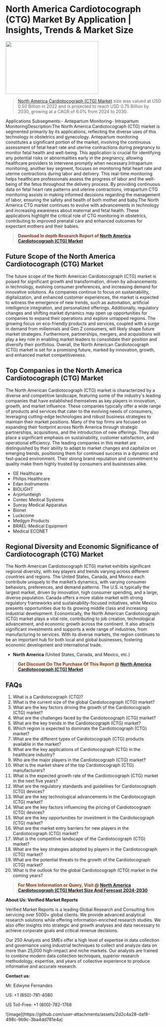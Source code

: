 <p><h1>North America Cardiotocograph (CTG) Market By Application | Insights, Trends & Market Size</h1><p><img class="aligncenter size-medium wp-image-105565" src="https://ffe5etoiles.com/wp-content/uploads/2025/01/MST7-300x171.png" alt="" width="300" height="171" /></p><blockquote><p><a href="https://www.verifiedmarketreports.com/download-sample/?rid=95260&utm_source=Github-NA&utm_medium=366" target="_blank">North America Cardiotocograph (CTG) Market</a>  size was valued at USD 0.50 Billion in 2022 and is projected to reach USD 0.75 Billion by 2030, growing at a CAGR of 6.0% from 2024 to 2030.</p></blockquote>Applications Subsegments:- Antepartum Monitoring- Intrapartum MonitoringDescription:The North America Cardiotocograph (CTG) market is segmented primarily by its applications, reflecting the diverse uses of this technology in obstetrics and gynecology. Antepartum monitoring constitutes a significant portion of the market, involving the continuous assessment of fetal heart rate and uterine contractions during pregnancy to monitor fetal health and well-being. This application is crucial for identifying any potential risks or abnormalities early in the pregnancy, allowing healthcare providers to intervene promptly when necessary.Intrapartum monitoring, another key segment, focuses on monitoring fetal heart rate and uterine contractions during labor and delivery. This real-time monitoring helps healthcare professionals assess the progress of labor and the well-being of the fetus throughout the delivery process. By providing continuous data on fetal heart rate patterns and uterine contractions, intrapartum CTG monitoring assists in making informed decisions regarding the management of labor, ensuring the safety and health of both mother and baby.The North America CTG market continues to evolve with advancements in technology and increasing awareness about maternal and fetal health. These applications highlight the critical role of CTG monitoring in obstetrics, contributing to improved prenatal care and enhanced outcomes for expectant mothers and their babies.</p><blockquote><p><span style="color: #993300;"><strong>Download In depth Research Report of <a href="https://www.verifiedmarketreports.com/download-sample/?rid=95260&utm_source=Github-NA&utm_medium=366">North America Cardiotocograph (CTG) Market</a></strong></span></p></blockquote><h2>Future Scope of the North America Cardiotocograph (CTG) Market</h2><p>The future scope of the North American Cardiotocograph (CTG) market is poised for significant growth and transformation, driven by advancements in technology, evolving consumer preferences, and increasing demand for innovative solutions. As companies continue to focus on sustainability, digitalization, and enhanced customer experiences, the market is expected to witness the emergence of new trends, such as automation, artificial intelligence integration, and personalized offerings. Additionally, regulatory changes and shifting market dynamics may open up opportunities for companies to expand their operations and explore untapped regions. The growing focus on eco-friendly products and services, coupled with a surge in demand from millennials and Gen Z consumers, will likely shape future market strategies. Furthermore, partnerships, mergers, and acquisitions will play a key role in enabling market leaders to consolidate their position and diversify their portfolios. Overall, the North American Cardiotocograph (CTG) market is set for a promising future, marked by innovation, growth, and enhanced market competitiveness.</p><h2>Top Companies in the North America Cardiotocograph (CTG) Market</h2><p>The North American Cardiotocograph (CTG) market is characterized by a diverse and competitive landscape, featuring some of the industry's leading companies that have established themselves as key players in innovation, growth, and market influence. These companies typically offer a wide range of products and services that cater to the evolving needs of consumers, leveraging cutting-edge technologies and robust business strategies to maintain their market positions. Many of the top firms are focused on expanding their footprint across North America through strategic partnerships, acquisitions, and the introduction of new offerings. They also place a significant emphasis on sustainability, customer satisfaction, and operational efficiency. The leading companies in this market are distinguished by their ability to adapt to market changes and capitalize on emerging trends, positioning them for continued success in a dynamic and fast-paced environment. Their strong brand reputation and commitment to quality make them highly trusted by consumers and businesses alike.</p><p><ul><li>GE Healthcare </li><li> Philips Healthcare </li><li> Edan Instruments </li><li> BIOLIGHT </li><li> ArjoHuntleigh </li><li> Contec Medical Systems </li><li> Sunray Medical Apparatus </li><li> Bionet </li><li> Luckcome </li><li> Medgyn Products </li><li> BRAEL-Medical Equipment </li><li> Medical ECONET</li></ul></p><h2>Regional Diversity and Economic Significance of Cardiotocograph (CTG) Market</h2><p>The North American Cardiotocograph (CTG) market exhibits significant regional diversity, with key players and trends varying across different countries and regions. The United States, Canada, and Mexico each contribute uniquely to the market’s dynamics, with varying consumer behaviors, preferences, and demand patterns. The U.S. is typically the largest market, driven by innovation, high consumer spending, and a large, diverse population. Canada offers a more stable market with strong regulatory frameworks and sustainability-focused initiatives, while Mexico presents opportunities due to its growing middle class and increasing industrial development. Economically, the North American Cardiotocograph (CTG) market plays a vital role, contributing to job creation, technological advancement, and economic growth across the continent. It also attracts significant investments and supports a wide range of industries, from manufacturing to services. With its diverse markets, the region continues to be an important hub for both local and global businesses, fostering economic development and international trade.</p><ul>    <li><strong>North America</strong> (United States, Canada, and Mexico, etc.)</li></ul><blockquote><p><span style="color: #993300;"><strong>Get Discount On The Purchase Of This Report @ <a href="https://www.verifiedmarketreports.com/ask-for-discount/?rid=95260&utm_source=Github-NA&utm_medium=366">North America Cardiotocograph (CTG) Market</a></strong></span></p></blockquote><h2>FAQs</h2><p><ol>  <li>What is a Cardiotocograph (CTG)?</div><div></li>  <li>What is the current size of the global Cardiotocograph (CTG) market?</div><div></li>  <li>What are the key factors driving the growth of the Cardiotocograph (CTG) market?</div><div></li>  <li>What are the challenges faced by the Cardiotocograph (CTG) market?</div><div></li>  <li>What are the key trends in the Cardiotocograph (CTG) market?</div><div></li>  <li>Which region is expected to dominate the Cardiotocograph (CTG) market?</div><div></li>  <li>What are the different types of Cardiotocograph (CTG) products available in the market?</div><div></li>  <li>What are the key applications of Cardiotocograph (CTG) in the healthcare industry?</div><div></li>  <li>Who are the major players in the Cardiotocograph (CTG) market?</div><div></li>  <li>What is the market share of the top Cardiotocograph (CTG) manufacturers?</div><div></li>  <li>What is the expected growth rate of the Cardiotocograph (CTG) market in the next five years?</div><div></li>  <li>What are the regulatory standards and guidelines for Cardiotocograph (CTG) devices?</div><div></li>  <li>What are the key technological advancements in the Cardiotocograph (CTG) market?</div><div></li>  <li>What are the key factors influencing the pricing of Cardiotocograph (CTG) devices?</div><div></li>  <li>What are the key opportunities for investment in the Cardiotocograph (CTG) market?</div><div></li>  <li>What are the market entry barriers for new players in the Cardiotocograph (CTG) market?</div><div></li>  <li>What is the competitive landscape of the Cardiotocograph (CTG) market?</div><div></li>  <li>What are the key strategies adopted by players in the Cardiotocograph (CTG) market?</div><div></li>  <li>What are the potential threats to the growth of the Cardiotocograph (CTG) market?</div><div></li>  <li>What is the outlook for the global Cardiotocograph (CTG) market in the coming years?</div><div></li></ol></p><blockquote><p><span style="color: #993300;"><strong>For More Information or Query, Visit @ <a href="https://www.verifiedmarketreports.com/product/global-cardiotocograph-ctg-market-growth-2019-2024/">North America Cardiotocograph (CTG) Market Size And Forecast 2024-2030</a></strong></span></p></blockquote><p><strong>About Us: Verified Market Reports</strong></p><p>Verified Market Reports is a leading Global Research and Consulting firm servicing over 5000+ global clients. We provide advanced analytical research solutions while offering information-enriched research studies. We also offer insights into strategic and growth analyses and data necessary to achieve corporate goals and critical revenue decisions.</p><p>Our 250 Analysts and SMEs offer a high level of expertise in data collection and governance using industrial techniques to collect and analyze data on more than 25,000 high-impact and niche markets. Our analysts are trained to combine modern data collection techniques, superior research methodology, expertise, and years of collective experience to produce informative and accurate research.</p><p><strong>Contact us:</strong></p><p>Mr. Edwyne Fernandes</p><p>US: +1 (650)-781-4080</p><p>US Toll-Free: +1 (800)-782-1768</p>
![image](https://github.com/user-attachments/assets/2d2c4a28-daf8-498c-9b9c-3ba4dd781e4a)
